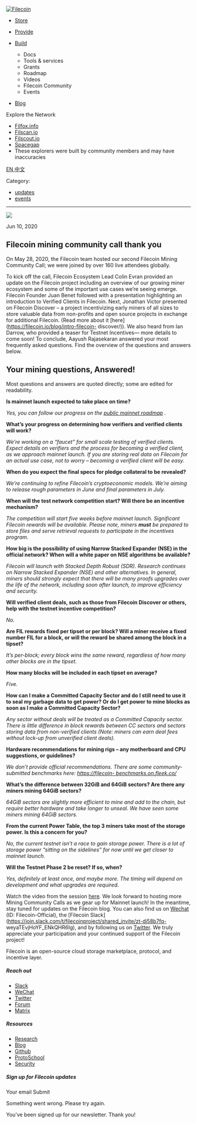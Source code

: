 [ ![Filecoin](../../../images/filecoin-logo.svg) ](../../../)

  * [Store](../../../store/)
  * [Provide](../../../provide/)
  * [Build](../../../build/)

    * Docs
    * Tools & services
    * Grants
    * Roadmap
    * Videos
    * Filecoin Community
    * Events

  * [Blog](../../../blog/)

Explore the Network

  * [Filfox.info](https://filfox.info/en)
  * [Filscan.io](https://filscan.io/#/tipset/chain)
  * [Filscout.io](https://filscout.io/en/)
  * [Spacegap](https://spacegap.github.io)
  * These explorers were built by community members and may have inaccuracies

[ EN ](../../../en) [ 中文 ](../../../zh-cn)

Category:

  * [updates](../../../blog/updates)
  * [events](../../../blog/events)

  *   *   * 

![](../../../images/icons/social/share.svg)

Jun 10, 2020  

## Filecoin mining community call thank you

On May 28, 2020, the Filecoin team hosted our second Filecoin Mining Community
Call; we were joined by over 160 live attendees globally.

To kick off the call, Filecoin Ecosystem Lead Colin Evran provided an update
on the Filecoin project including an overview of our growing miner ecosystem
and some of the important use cases we’re seeing emerge. Filecoin Founder Juan
Benet followed with a presentation highlighting an introduction to Verified
Clients in Filecoin. Next, Jonathan Victor presented on Filecoin Discover – a
project incentivizing early miners of all sizes to store valuable data from
non-profits and open source projects in exchange for additional Filecoin.
(Read more about it [here](https://filecoin.io/blog/intro-filecoin-
discover/)). We also heard from Ian Darrow, who provided a teaser for Testnet
Incentives— more details to come soon! To conclude, Aayush Rajasekaran
answered your most frequently asked questions. Find the overview of the
questions and answers below.

## Your mining questions, Answered!

Most questions and answers are quoted directly; some are edited for
readability.

**Is mainnet launch expected to take place on time?**

_Yes, you can follow our progress on the_ [_public mainnet
roadmap_](https://app.instagantt.com/shared/s/1152992274307505/latest) _._

**What’s your progress on determining how verifiers and verified clients will
work?**

_We’re working on a “faucet” for small scale testing of verified clients.
Expect details on verifiers and the process for becoming a verified client, as
we approach mainnet launch. If you are storing real data on Filecoin for an
actual use case, not to worry – becoming a verified client will be easy._

**When do you expect the final specs for pledge collateral to be revealed?**

_We’re continuing to refine Filecoin’s cryptoeconomic models. We’re aiming to
release rough parameters in June and final parameters in July._

**When will the test network competition start? Will there be an incentive
mechanism?**

_The competition will start five weeks before mainnet launch. Significant
Filecoin rewards will be available. Please note, miners **must** be prepared
to store files and serve retrieval requests to participate in the incentives
program._

**How big is the possibility of using Narrow Stacked Expander (NSE) in the
official network? When will a white paper on NSE algorithms be available?**

_Filecoin will launch with Stacked Depth Robust (SDR). Research continues on
Narrow Stacked Expander (NSE) and other alternatives. In general, miners
should strongly expect that there will be many proofs upgrades over the life
of the network, including soon after launch, to improve efficiency and
security._

**Will verified client deals, such as those from Filecoin Discover or others,
help with the testnet incentive competition?**

_No._

**Are FIL rewards fixed per tipset or per block? Will a miner receive a fixed
number FIL for a block, or will the reward be shared among the block in a
tipset?**

_It’s per-block; every block wins the same reward, regardless of how many
other blocks are in the tipset._

**How many blocks will be included in each tipset on average?**

_Five._

**How can I make a Committed Capacity Sector and do I still need to use it to
seal my garbage data to get power? Or do I get power to mine blocks as soon as
I make a Committed Capacity Sector?**

_Any sector without deals will be treated as a Committed Capacity sector.
There is little difference in block rewards between CC sectors and sectors
storing data from non-verified clients (Note: miners can earn deal fees
without lock-up from unverified client deals)._

**Hardware recommendations for mining rigs – any motherboard and CPU
suggestions, or guidelines?**

_We don’t provide official recommendations. There are some community-submitted
benchmarks here:_ [_https://filecoin-
benchmarks.on.fleek.co/_](https://filecoin-benchmarks.on.fleek.co/
"https://filecoin-benchmarks.on.fleek.co/")

**What’s the difference between 32GiB and 64GiB sectors? Are there any miners
mining 64GiB sectors?**

_64GiB sectors are slightly more efficient to mine and add to the chain, but
require better hardware and take longer to unseal. We have seen some miners
mining 64GiB sectors._

**From the current Power Table, the top 3 miners take most of the storage
power. Is this a concern for you?**

_No, the current testnet isn’t a race to gain storage power. There is a lot of
storage power “sitting on the sidelines” for now until we get closer to
mainnet launch._

**Will the Testnet Phase 2 be reset? If so, when?**

_Yes, definitely at least once, and maybe more. The timing will depend on
development and what upgrades are required._

Watch the video from the session [here](https://youtu.be/q5Vwr0cwQuY). We look
forward to hosting more Mining Community Calls as we gear up for Mainnet
launch! In the meantime, stay tuned for updates on the Filecoin blog. You can
also find us on [Wechat](https://www.wechat.com/en/) (ID: Filecoin-Official),
the [Filecoin
Slack](https://join.slack.com/t/filecoinproject/shared_invite/zt-dj58b7fq-
weyaTEvjHoYF_ENkQHR6Ig), and by following us on
[Twitter](https://twitter.com/Filecoin). We truly appreciate your
participation and your continued support of the Filecoin project!

Filecoin is an open-source cloud storage marketplace, protocol, and incentive
layer.

##### Reach out

  * [Slack ](https://filecoin.io/slack)
  * [WeChat  ](https://weixin.qq.com/r/1xz54Y-EctINrcuC90nF)
  * [Twitter ](https://twitter.com/Filecoin)
  * [Forum ](https://github.com/filecoin-project/community#forums)
  * [Matrix ](https://riot.im/app/#/group/+filecoin:matrix.org)

##### Resources

  * [Research](https://research.filecoin.io/)
  * [Blog](https://filecoin.io/blog/)
  * [Github](https://github.com/filecoin-project)
  * [ProtoSchool](https://proto.school/course/filecoin)
  * [Security](https://security.filecoin.io/)

##### Sign up for Filecoin updates

Your email Submit

Something went wrong. Please try again.

You’ve been signed up for our newsletter. Thank you!

